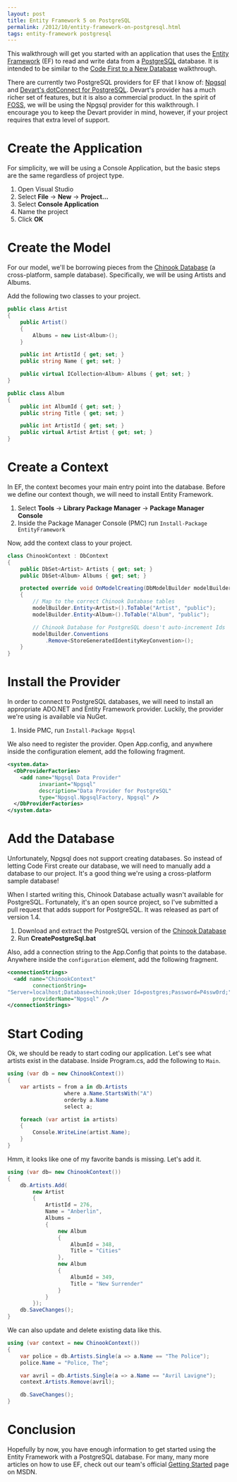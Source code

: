 ```yaml
---
layout: post
title: Entity Framework 5 on PostgreSQL
permalink: /2012/10/entity-framework-on-postgresql.html
tags: entity-framework postgresql
---
```


This walkthrough will get you started with an application that uses the [Entity Framework][1] (EF) to read and write
data from a [PostgreSQL][2] database. It is intended to be similar to the [Code First to a New Database][3] walkthrough.

There are currently two PostgreSQL providers for EF that I know of: [Npgsql][4] and [Devart's dotConnect for
PostgreSQL][5]. Devart's provider has a much richer set of features, but it is also a commercial product. In the spirit
of [FOSS][6], we will be using the Npgsql provider for this walkthrough. I encourage you to keep the Devart provider in
mind, however, if your project requires that extra level of support.

Create the Application
======================
For simplicity, we will be using a Console Application, but the basic steps are the same regardless of project type.

1. Open Visual Studio
2. Select **File** -> **New** -> **Project...**
3. Select **Console Application**
4. Name the project
5. Click **OK**

Create the Model
================
For our model, we'll be borrowing pieces from the [Chinook Database][7] (a cross-platform, sample database).
Specifically, we will be using Artists and Albums.

Add the following two classes to your project.

```csharp
public class Artist
{
    public Artist()
    {
        Albums = new List<Album>();
    }

    public int ArtistId { get; set; }
    public string Name { get; set; }

    public virtual ICollection<Album> Albums { get; set; }
}

public class Album
{
    public int AlbumId { get; set; }
    public string Title { get; set; }

    public int ArtistId { get; set; }
    public virtual Artist Artist { get; set; }
}
```

Create a Context
================
In EF, the context becomes your main entry point into the database. Before we define our context though, we will need to
install Entity Framework.

1. Select **Tools** -> **Library Package Manager** -> **Package Manager Console**
2. Inside the Package Manager Console (PMC) run `Install-Package EntityFramework`

Now, add the context class to your project.

```csharp
class ChinookContext : DbContext
{
    public DbSet<Artist> Artists { get; set; }
    public DbSet<Album> Albums { get; set; }

    protected override void OnModelCreating(DbModelBuilder modelBuilder)
    {
        // Map to the correct Chinook Database tables
        modelBuilder.Entity<Artist>().ToTable("Artist", "public");
        modelBuilder.Entity<Album>().ToTable("Album", "public");

        // Chinook Database for PostgreSQL doesn't auto-increment Ids
        modelBuilder.Conventions
            .Remove<StoreGeneratedIdentityKeyConvention>();
    }
}
```

Install the Provider
====================
In order to connect to PostgreSQL databases, we will need to install an appropriate ADO.NET and Entity Framework
provider. Luckily, the provider we're using is available via NuGet.

1. Inside PMC, run `Install-Package Npgsql`

We also need to register the provider. Open App.config, and anywhere inside the configuration element, add the following
fragment.

```xml
<system.data>
  <DbProviderFactories>
    <add name="Npgsql Data Provider"
          invariant="Npgsql"
          description="Data Provider for PostgreSQL"
          type="Npgsql.NpgsqlFactory, Npgsql" />
  </DbProviderFactories>
</system.data>
```

Add the Database
================
Unfortunately, Npgsql does not support creating databases. So instead of letting Code First create our database, we will
need to manually add a database to our project. It's a good thing we're using a cross-platform sample database!

When I started writing this, Chinook Database actually wasn't available for PostgreSQL. Fortunately, it's an open source
project, so I've submitted a pull request that adds support for PostgreSQL. It was released as part of version 1.4.

1. Download and extract the PostgreSQL version of the [Chinook Database][8]
2. Run **CreatePostgreSql.bat**

Also, add a connection string to the App.Config that points to the database. Anywhere inside the `configuration`
element, add the following fragment.

```xml
<connectionStrings>
  <add name="ChinookContext"
        connectionString=
"Server=localhost;Database=chinook;User Id=postgres;Password=P4ssw0rd;"
        providerName="Npgsql" />
</connectionStrings>
```

Start Coding
============
Ok, we should be ready to start coding our application. Let's see what artists exist in the database. Inside Program.cs,
add the following to `Main`.

```csharp
using (var db = new ChinookContext())
{
    var artists = from a in db.Artists
                  where a.Name.StartsWith("A")
                  orderby a.Name
                  select a;

    foreach (var artist in artists)
    {
        Console.WriteLine(artist.Name);
    }
}
```

Hmm, it looks like one of my favorite bands is missing. Let's add it.

```csharp
using (var db= new ChinookContext())
{
    db.Artists.Add(
        new Artist
        {
            ArtistId = 276,
            Name = "Anberlin",
            Albums =
            {
                new Album
                {
                    AlbumId = 348,
                    Title = "Cities"
                },
                new Album
                {
                    AlbumId = 349,
                    Title = "New Surrender"
                }
            }
        });
    db.SaveChanges();
}
```

We can also update and delete existing data like this.

```csharp
using (var context = new ChinookContext())
{
    var police = db.Artists.Single(a => a.Name == "The Police");
    police.Name = "Police, The";

    var avril = db.Artists.Single(a => a.Name == "Avril Lavigne");
    context.Artists.Remove(avril);

    db.SaveChanges();
}
```

Conclusion
==========
Hopefully by now, you have enough information to get started using the Entity Framework with a PostgreSQL database. For
many, many more articles on how to use EF, check out our team's official [Getting Started][9] page on MSDN.


  [1]: http://msdn.com/data/ef
  [2]: http://www.postgresql.org
  [3]: http://msdn.microsoft.com/en-us/data/jj193542
  [4]: http://npgsql.projects.postgresql.org
  [5]: http://www.devart.com/dotconnect/postgresql
  [6]: http://en.wikipedia.org/wiki/Free_and_open-source_software
  [7]: http://chinookdatabase.codeplex.com
  [8]: http://chinookdatabase.codeplex.com/releases
  [9]: http://msdn.microsoft.com/en-us/data/ee712907
